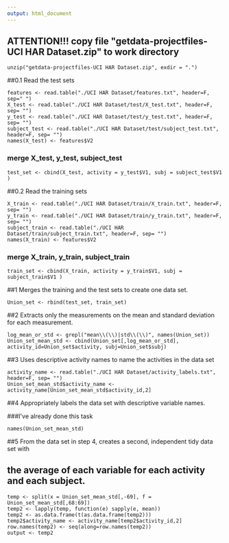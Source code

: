 ```yaml
---
output: html_document
---
```

## ATTENTION!!! copy file "getdata-projectfiles-UCI HAR Dataset.zip" to work directory
```{r}
unzip("getdata-projectfiles-UCI HAR Dataset.zip", exdir = ".")
```
##0.1 Read the test sets
```{r}
features <- read.table("./UCI HAR Dataset/features.txt", header=F, sep=" ")
X_test <- read.table("./UCI HAR Dataset/test/X_test.txt", header=F, sep= "")
y_test <- read.table("./UCI HAR Dataset/test/y_test.txt", header=F, sep= "")
subject_test <- read.table("./UCI HAR Dataset/test/subject_test.txt", header=F, sep= "")
names(X_test) <- features$V2
```
### merge X_test, y_test, subject_test
```{r}
test_set <- cbind(X_test, activity = y_test$V1, subj = subject_test$V1 )
```

##0.2 Read the training sets
```{r}
X_train <- read.table("./UCI HAR Dataset/train/X_train.txt", header=F, sep= "")
y_train <- read.table("./UCI HAR Dataset/train/y_train.txt", header=F, sep= "")
subject_train <- read.table("./UCI HAR Dataset/train/subject_train.txt", header=F, sep= "")
names(X_train) <- features$V2
```
### merge X_train, y_train, subject_train
```{r}
train_set <- cbind(X_train, activity = y_train$V1, subj = subject_train$V1 )
```
##1 Merges the training and the test sets to create one data set.
```{r}
Union_set <- rbind(test_set, train_set)
```
##2 Extracts only the measurements on the mean and standard deviation for each measurement. 
```{r}
log_mean_or_std <- grepl("mean\\(\\)|std\\(\\)", names(Union_set))
Union_set_mean_std <- cbind(Union_set[,log_mean_or_std], activity_id=Union_set$activity, subj=Union_set$subj)
```
##3 Uses descriptive activity names to name the activities in the data set
```{r}
activity_name <- read.table("./UCI HAR Dataset/activity_labels.txt", header=F, sep= "")
Union_set_mean_std$activity_name <- activity_name[Union_set_mean_std$activity_id,2]
```
##4 Appropriately labels the data set with descriptive variable names. 

###I've already done this task
```{r}
names(Union_set_mean_std)
```
##5 From the data set in step 4, creates a second, independent tidy data set with 
## the average of each variable for each activity and each subject.
```{r}
temp <- split(x = Union_set_mean_std[,-69], f = Union_set_mean_std[,68:69])
temp2 <- lapply(temp, function(e) sapply(e, mean))
temp2 <- as.data.frame(t(as.data.frame(temp2)))
temp2$activity_name <- activity_name[temp2$activity_id,2]
row.names(temp2) <- seq(along=row.names(temp2))
output <- temp2
```
